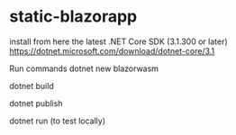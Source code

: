 # static-blazorapp

install from here the latest .NET Core SDK (3.1.300 or later)
https://dotnet.microsoft.com/download/dotnet-core/3.1

Run commands
dotnet new blazorwasm
 
dotnet build
 
dotnet publish
 
dotnet run (to test locally)
